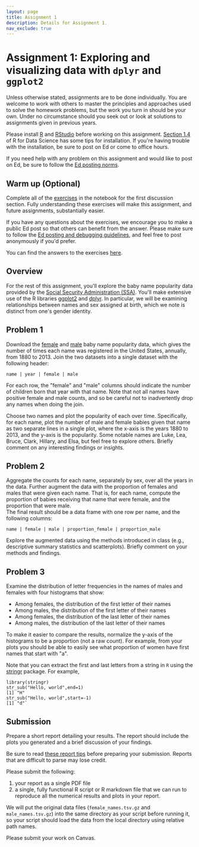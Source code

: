 ```yaml
---
layout: page
title: Assignment 1
description: Details for Assignment 1. 
nav_exclude: true
---
```


# Assignment 1: Exploring and visualizing data with `dplyr` and `ggplot2`

Unless otherwise stated, assignments are to be done individually.
You are welcome to work with others to master the principles and approaches used to
solve the homework problems, but the work you turn in should be your own.
Under no circumstance should you seek out or look at solutions to assignments given in previous years.

Please install [R](http://cran.rstudio.com/) and [RStudio](http://www.rstudio.com/) before working on this assignment.
[Section 1.4](https://r4ds.had.co.nz/introduction.html#prerequisites) of R for Data Science has some tips for installation.
If you're having trouble with the installation, be sure to post on Ed or come to office hours.

If you need help with any problem on this assignment and would like to post on Ed, be sure to follow the [Ed posting norms](../ed_tips).

## Warm up (Optional)

<!-- Read Chapters 1 through 5 of [R for Data Science](https://r4ds.had.co.nz/). You are strongly encouraged to work through the examples in an [R Notebook](https://bookdown.org/yihui/rmarkdown/notebook.html) as you read. 

Complete problem 6 of the [3.6.1 Exercises](https://r4ds.had.co.nz/data-visualisation.html#exercises-3) and problem 5 of the [5.6.7 Exercises](https://r4ds.had.co.nz/transform.html#exercises-12).

We'll be the first to admit that solutions to these problems are freely available online. However, we also want to stress that understanding these five chapters will make future assignments substantially easier. -->

Complete all of the [exercises](https://mybinder.org/v2/gh/stanford-policylab/mse125/HEAD?filepath=week_1%2Fintro-to-dplyr-ggplot2-exercises.ipynb) in the notebook for the first discussion section.
Fully understanding these exercises will make this assignment, and future assignments, substantially easier.

If you have any questions about the exercises, we encourage you to make a public Ed post so that others can benefit from the answer.
Please make sure to follow the [Ed posting and debugging guidelines](ed_tips.md), and feel free to post anonymously if you'd prefer.

You can find the answers to the exercises [here](https://mybinder.org/v2/gh/stanford-policylab/mse125/HEAD?filepath=week_1%2Fintro-to-dplyr-ggplot2-answers.ipynb).

<!-- Completing the warm up will contribute positively to your participation grade.  -->


## Overview

For the rest of this assignment, you'll explore the baby name popularity data provided by the [Social Security Administration (SSA)](http://www.ssa.gov/oact/babynames/limits.html).
You'll make extensive use of the R libraries [ggplot2](https://ggplot2.tidyverse.org/) and [dplyr](http://dplyr.tidyverse.org/).
In particular, we will be examining relationships between names and sex assigned at birth, which we note is distinct
from one's gender identity.

## Problem 1

Download the [female](assets/hw1/female_names.tsv.gz) and [male](assets/hw1/male_names.tsv.gz) baby name popularity data, which
gives the number of times each name was registered in the United States,
annually, from 1880 to 2013.
Join the two datasets into a single dataset with the following header:

`name | year | female | male`

For each row, the "female" and "male" columns should indicate the number of children born that year with that name. 
Note that not all names have positive female and male counts, and so
be careful not to inadvertently drop any names when doing the join.	

Choose two names and plot the popularity of each over time. 
Specifically, for each name, plot the number of male and female babies given that name
as two separate lines in a single plot, where the x-axis is the years 1880 to 2013,
and the y-axis is the popularity.
Some notable names are Luke,
Lea, Bruce, Clark, Hillary, and Elsa,
but feel free to explore others.
Briefly comment on any interesting findings or insights.	

## Problem 2

Aggregate the counts for each name, separately by sex, 
over all the years in the data. 
Further augment the data with the proportion of females and males that were
given each name. That is, for each name, compute the proportion of babies receiving that name 
that were female, and the proportion that were male.	
The final result should be a data frame with one row per name, and the following columns:

`name | female | male | proportion_female | proportion_male`

Explore the augmented data using the methods introduced in class 
(e.g., descriptive summary statistics and scatterplots).
Briefly comment on your methods and findings.

## Problem 3

Examine the distribution of letter frequencies in the names of males and females with four histograms that show:

- Among females, the distribution of the first letter of their names
- Among males, the distribution of the first letter of their names
- Among females, the distribution of the last letter of their names
- Among males, the distribution of the last letter of their names

To make it easier to compare the results, normalize the
y-axis of the histograms to be a proportion (not a raw count).
For example, from your plots you should be able to easily see what proportion of
women have first names that start with "a".

Note that you can extract the first and last letters from a string in `R` using the [stringr](http://cran.r-project.org/web/packages/stringr/) package. For example,

```
library(stringr)
str_sub("Hello, world",end=1)
[1] "H" 
str_sub("Hello, world",start=-1)
[1] "d"`
```

## Submission

Prepare a short report detailing your results. The report should include
the plots you generated and a brief discussion of your findings.

Be sure to read [these report tips](report_tips.md) before preparing your submission. 
Reports that are difficult to parse may lose credit. 

Please submit the following:
1. your report as a single PDF file
2. a single, fully functional R script or R markdown file that we can run to reproduce all the numerical results and plots in your report.

We will put the original data files (`female_names.tsv.gz` and `male_names.tsv.gz`) into 
the same directory as your script before running it, 
so your script should load the data from the local directory using relative path names.

Please submit your work on Canvas.

